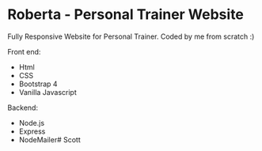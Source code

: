 # Roberta - Personal Trainer Website

Fully Responsive Website for Personal Trainer.
Coded by me from scratch :)

Front end:

* Html
* CSS
* Bootstrap 4
* Vanilla Javascript

Backend:

* Node.js
* Express
* NodeMailer# Scott
